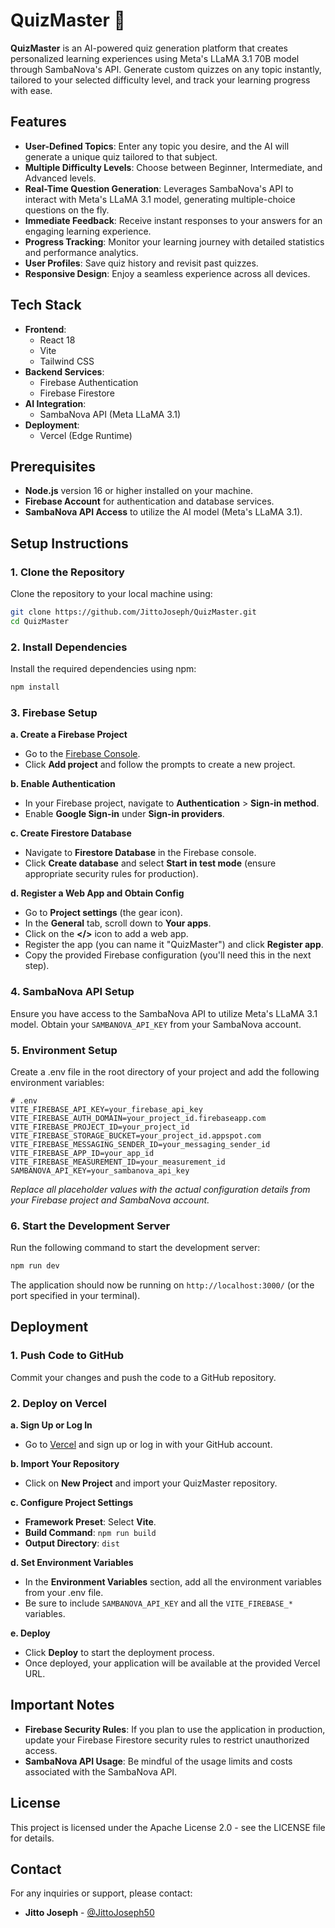 # QuizMaster 🎯

**QuizMaster** is an AI-powered quiz generation platform that creates personalized learning experiences using Meta's LLaMA 3.1 70B model through SambaNova's API. Generate custom quizzes on any topic instantly, tailored to your selected difficulty level, and track your learning progress with ease.

## Features

- **User-Defined Topics**: Enter any topic you desire, and the AI will generate a unique quiz tailored to that subject.
- **Multiple Difficulty Levels**: Choose between Beginner, Intermediate, and Advanced levels.
- **Real-Time Question Generation**: Leverages SambaNova's API to interact with Meta's LLaMA 3.1 model, generating multiple-choice questions on the fly.
- **Immediate Feedback**: Receive instant responses to your answers for an engaging learning experience.
- **Progress Tracking**: Monitor your learning journey with detailed statistics and performance analytics.
- **User Profiles**: Save quiz history and revisit past quizzes.
- **Responsive Design**: Enjoy a seamless experience across all devices.

## Tech Stack

- **Frontend**:
  - React 18
  - Vite
  - Tailwind CSS
- **Backend Services**:
  - Firebase Authentication
  - Firebase Firestore
- **AI Integration**:
  - SambaNova API (Meta LLaMA 3.1)
- **Deployment**:
  - Vercel (Edge Runtime)

## Prerequisites

- **Node.js** version 16 or higher installed on your machine.
- **Firebase Account** for authentication and database services.
- **SambaNova API Access** to utilize the AI model (Meta's LLaMA 3.1).

## Setup Instructions

### 1. Clone the Repository

Clone the repository to your local machine using:

```bash
git clone https://github.com/JittoJoseph/QuizMaster.git
cd QuizMaster
```

### 2. Install Dependencies

Install the required dependencies using npm:

```bash
npm install
```

### 3. Firebase Setup

**a. Create a Firebase Project**

- Go to the [Firebase Console](https://console.firebase.google.com).
- Click **Add project** and follow the prompts to create a new project.

**b. Enable Authentication**

- In your Firebase project, navigate to **Authentication** > **Sign-in method**.
- Enable **Google Sign-in** under **Sign-in providers**.

**c. Create Firestore Database**

- Navigate to **Firestore Database** in the Firebase console.
- Click **Create database** and select **Start in test mode** (ensure appropriate security rules for production).

**d. Register a Web App and Obtain Config**

- Go to **Project settings** (the gear icon).
- In the **General** tab, scroll down to **Your apps**.
- Click on the **</>** icon to add a web app.
- Register the app (you can name it "QuizMaster") and click **Register app**.
- Copy the provided Firebase configuration (you'll need this in the next step).

### 4. SambaNova API Setup

Ensure you have access to the SambaNova API to utilize Meta's LLaMA 3.1 model. Obtain your `SAMBANOVA_API_KEY` from your SambaNova account.

### 5. Environment Setup

Create a .env file in the root directory of your project and add the following environment variables:

```env
# .env
VITE_FIREBASE_API_KEY=your_firebase_api_key
VITE_FIREBASE_AUTH_DOMAIN=your_project_id.firebaseapp.com
VITE_FIREBASE_PROJECT_ID=your_project_id
VITE_FIREBASE_STORAGE_BUCKET=your_project_id.appspot.com
VITE_FIREBASE_MESSAGING_SENDER_ID=your_messaging_sender_id
VITE_FIREBASE_APP_ID=your_app_id
VITE_FIREBASE_MEASUREMENT_ID=your_measurement_id
SAMBANOVA_API_KEY=your_sambanova_api_key
```

*Replace all placeholder values with the actual configuration details from your Firebase project and SambaNova account.*


### 6. Start the Development Server

Run the following command to start the development server:

```bash
npm run dev
```

The application should now be running on `http://localhost:3000/` (or the port specified in your terminal).

## Deployment

### 1. Push Code to GitHub

Commit your changes and push the code to a GitHub repository.

### 2. Deploy on Vercel

**a. Sign Up or Log In**

- Go to [Vercel](https://vercel.com) and sign up or log in with your GitHub account.

**b. Import Your Repository**

- Click on **New Project** and import your QuizMaster repository.

**c. Configure Project Settings**

- **Framework Preset**: Select **Vite**.
- **Build Command**: `npm run build`
- **Output Directory**: `dist`

**d. Set Environment Variables**

- In the **Environment Variables** section, add all the environment variables from your .env file.
- Be sure to include `SAMBANOVA_API_KEY` and all the `VITE_FIREBASE_*` variables.

**e. Deploy**

- Click **Deploy** to start the deployment process.
- Once deployed, your application will be available at the provided Vercel URL.

## Important Notes

- **Firebase Security Rules**: If you plan to use the application in production, update your Firebase Firestore security rules to restrict unauthorized access.
- **SambaNova API Usage**: Be mindful of the usage limits and costs associated with the SambaNova API.

## License

This project is licensed under the Apache License 2.0 - see the LICENSE file for details.

## Contact

For any inquiries or support, please contact:

- **Jitto Joseph** - [@JittoJoseph50](https://twitter.com/JittoJoseph50)
